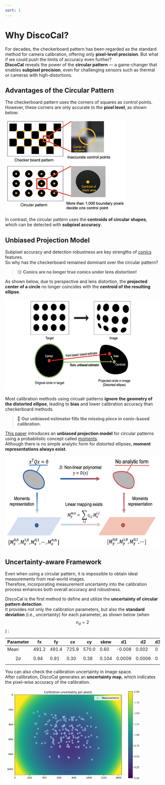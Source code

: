 ```yaml
---
sort: 1
---
```


# Why DiscoCal?

For decades, the checkerboard pattern has been regarded as the standard method for camera calibration, offering only **pixel-level precision**. But what if we could push the limits of accuracy even further?  
**DiscoCal** reveals the power of the **circular pattern** — a game-changer that enables **subpixel precision**, even for challenging sensors such as thermal or cameras with high-distortions.


## Advantages of the Circular Pattern

The checkerboard pattern uses the corners of squares as control points.  
However, these corners are only accurate to the **pixel level**, as shown below:

<img src="../figs/control_points.png" height="300">

In contrast, the circular pattern uses the **centroids of circular shapes**, which can be detected with **subpixel accuracy**.


## Unbiased Projection Model

Subpixel accuracy and detection robustness are key strengths of [conics](https://en.wikipedia.org/wiki/Conic_section) features.  
So why has the checkerboard remained dominant over the circular pattern?

> 😢 **Conics are no longer true conics under lens distortion!**

As shown below, due to perspective and lens distortion, the **projected center of a circle** no longer coincides with the **centroid of the resulting ellipse**.

<img src="../figs/overview.png" height="300">

Most calibration methods using circualr patterns **ignore the geometry of the distorted ellipse**, leading to **bias** and lower calibration accuracy than checkerboard methods.

> 📌 **Our unbiased estimator fills the missing piece in conic-based calibration.**

[This paper](https://arxiv.org/abs/2403.04583) introduces an **unbiased projection model** for circular patterns using a probabilistic concept called [moments](https://en.wikipedia.org/wiki/Moment_(mathematics)).  
Although there is no simple analytic form for distorted ellipses, **moment representations always exist**.

<img src="../figs/moments_transformation.png" height="300">


## Uncertainty-aware Framework

Even when using a circular pattern, it is impossible to obtain ideal measurements from real-world images.  
Therefore, incorporating measurement uncertainty into the calibration process enhances both overall accuracy and robustness.

DiscoCal is the first method to define and utilize the **uncertainty of circular pattern detection**.  
It provides not only the calibration parameters, but also the **standard deviation** (i.e., uncertainty) for each parameter, as shown below (when $$n_d=2$$) :

| Parameter   | fx     | fy     | cx     | cy     | skew  | d1      | d2      | d3 | d4 |
|-------------|--------|--------|--------|--------|--------|---------|---------|----|----|
| Mean        | 491.2  | 491.4  | 725.9  | 570.0  | 0.60   | -0.008  | 0.002   | 0  | 0  |
| $$2\sigma$$ | 0.94   | 0.91   | 0.30   | 0.38   | 0.104  | 0.0009  | 0.0006  | 0  | 0  |

You can also check the calibration uncertainty in image space.  
After calibration, DiscoCal generates an **uncertainty map**, which indicates the pixel-wise accuracy of the calibration.

<img src="../figs/calibration_uncertainty.png" height="300">
